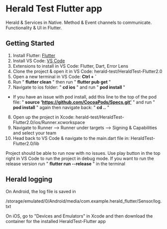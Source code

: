 # Herald Test Flutter app

Herald & Services in Native. Method & Event channels to communicate. Functionality & UI in Flutter.

## Getting Started

1. Install Flutter: [Flutter](https://docs.flutter.dev/get-started/install)
2. Install VS Code: [VS Code](https://code.visualstudio.com/download)
3. Extensions to install in VS Code: Flutter, Dart, Error Lens
4. Clone the project & open it in VS Code: herald-test/HeraldTest-Flutter2.0
5. Open a new terminal in VS Code: **Ctrl + `**
6. Run " **flutter clean** " then run " **flutter pub get** "
7. Navigate to ios folder: " **cd ios** " and run " **pod install** "
- If you have an issue with pod install, add this line to the top of the pod file: " **source ‘https://github.com/CocoaPods/Specs.git’** " and run " **pod install** " again then navigate back: " **cd ..** "

8. Open up the project in Xcode: herald-test/HeraldTest-Flutter2.0/ios/Runner.xcworkspace
9. Navigate to Runner --> Runner under targets --> Signing & Capabilities and select your team
10. Head back to VS Code & navigate to the main.dart file in: HeraldTest-Flutter2.0/lib

Project should be able to run now with no issues. Use play button in the top right in VS Code to run the project in debug mode. If you want to run the release version run " **flutter run --release** " in the terminal

## Herald logging

On Android, the log file is saved in

/storage/emulated/0/Android/media/com.example.herald_flutter/Sensor/log.txt

On iOS, go to "Devices and Emulators" in Xcode and then download the container for the installed HeraldTest-Flutter app
